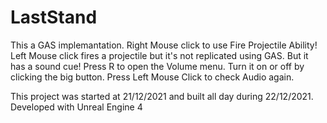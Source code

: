 # LastStand

This a GAS implemantation.
Right Mouse click to use Fire Projectile Ability!
Left Mouse click fires a projectile but it's not replicated using GAS. But it has a sound cue!
Press R to open the Volume menu. Turn it on or off by clicking the big button. Press Left Mouse Click to check Audio again.

This project was started at 21/12/2021 and built all day during 22/12/2021.
Developed with Unreal Engine 4
